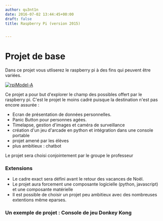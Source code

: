 ```yaml
---
author: qu3nt1n
date: 2016-07-02 13:44:45+00:00
draft: false
title: Raspberry Pi (version 2015)


---
```




# Projet de base


Dans ce projet vous utliserez le raspberry pi à des fins qui peuvent être variées.




[![rpiModel-A](/uploads/uploads/2016/07/rpiModel-A-1024x710.jpg)
](/uploads/uploads/2016/07/rpiModel-A.jpg)




Ce projet a pour but d'explorer le champ des possibles offert par le raspberry pi. C'est le projet le moins cadré puisque la destination n'est pas encore assurée :






* Ecran de présentation de données personnelles.
* Panic Button pour personnes agées.
* Timelapse, gestion d'images et caméra de surveillance
* création d'un jeu d'arcade en python et intégration dans une console portable
* projet amené par les élèves
* plus ambitieux : chatbot

Le projet sera choisi conjointement par le groupe le professeur












### Extensions








* Le cadre exact sera défini avant le retour des vacances de Noël.
* Le projet aura forcement une composante logicielle (python, javascript) et une composante matérielle
* Il est possible de choisir un projet peu ambitieux avec des nombreuses extentions même eparses.




### Un exemple de projet : Console de jeu Donkey Kong
